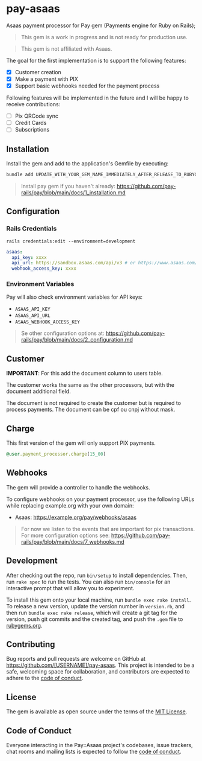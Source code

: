 # pay-asaas

Asaas payment processor for Pay gem (Payments engine for Ruby on Rails);

> This gem is a work in progress and is not ready for production use.

> This gem is not affiliated with Asaas.

The goal for the first implementation is to support the following features:

- [x] Customer creation
- [x] Make a payment with PIX
- [x] Support basic webhooks needed for the payment process

Following features will be implemented in the future and I will be happy to receive contributions:

- [ ] Pix QRCode sync
- [ ] Credit Cards
- [ ] Subscriptions

## Installation

Install the gem and add to the application's Gemfile by executing:

```bash
bundle add UPDATE_WITH_YOUR_GEM_NAME_IMMEDIATELY_AFTER_RELEASE_TO_RUBYGEMS_ORG;
```

> Install pay gem if you haven't already: https://github.com/pay-rails/pay/blob/main/docs/1_installation.md

## Configuration

### Rails Credentials

`rails credentials:edit --environment=development`

```yml
asaas:
  api_key: xxxx
  api_url: https://sandbox.asaas.com/api/v3 # or https://www.asaas.com/api/v3
  webhook_access_key: xxxx
```

### Environment Variables

Pay will also check environment variables for API keys:

- `ASAAS_API_KEY`
- `ASAAS_API_URL`
- `ASAAS_WEBHOOK_ACCESS_KEY`

> Se other configuration options at: https://github.com/pay-rails/pay/blob/main/docs/2_configuration.md

## Customer

**IMPORTANT**: For this add the document column to users table.

The customer works the same as the other processors, but with the document additional field.

The document is not required to create the customer but is required to process payments. The document can be cpf ou cnpj
without mask.

## Charge

This first version of the gem will only support PIX payments.

```ruby
@user.payment_processor.charge(15_00)
```

## Webhooks

The gem will provide a controller to handle the webhooks.

To configure webhooks on your payment processor, use the following URLs while replacing example.org with your own
domain:

- Asaas: https://example.org/pay/webhooks/asaas

> For now we listen to the events that are important for pix transactions. For more configuration options
> see: https://github.com/pay-rails/pay/blob/main/docs/7_webhooks.md

## Development

After checking out the repo, run `bin/setup` to install dependencies. Then, run `rake spec` to run the tests. You can
also run `bin/console` for an interactive prompt that will allow you to experiment.

To install this gem onto your local machine, run `bundle exec rake install`. To release a new version, update the
version number in `version.rb`, and then run `bundle exec rake release`, which will create a git tag for the version,
push git commits and the created tag, and push the `.gem` file to [rubygems.org](https://rubygems.org).

## Contributing

Bug reports and pull requests are welcome on GitHub at https://github.com/[USERNAME]/pay-asaas. This project is intended
to be a safe, welcoming space for collaboration, and contributors are expected to adhere to
the [code of conduct](https://github.com/[USERNAME]/pay-asaas/blob/master/CODE_OF_CONDUCT.md).

## License

The gem is available as open source under the terms of the [MIT License](https://opensource.org/licenses/MIT).

## Code of Conduct

Everyone interacting in the Pay::Asaas project's codebases, issue trackers, chat rooms and mailing lists is expected to
follow the [code of conduct](https://github.com/[USERNAME]/pay-asaas/blob/master/CODE_OF_CONDUCT.md).
